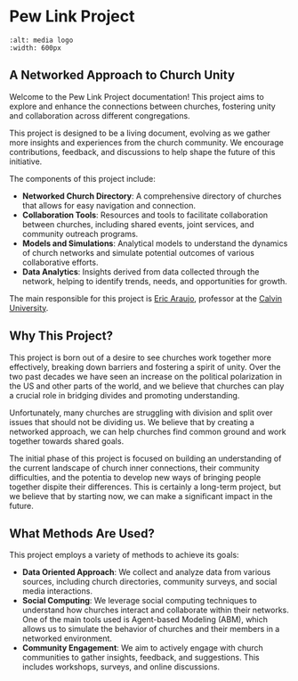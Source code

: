 # Pew Link Project

```{image} ../figs/pew-cover.png
:alt: media logo
:width: 600px
```

## A Networked Approach to Church Unity

Welcome to the Pew Link Project documentation! This project aims to explore and enhance the connections between churches, fostering unity and collaboration across different congregations.

This project is designed to be a living document, evolving as we gather more insights and experiences from the church community. We encourage contributions, feedback, and discussions to help shape the future of this initiative.

The components of this project include:

- **Networked Church Directory**: A comprehensive directory of churches that allows for easy navigation and connection.
- **Collaboration Tools**: Resources and tools to facilitate collaboration between churches, including shared events, joint services, and community outreach programs.
- **Models and Simulations**: Analytical models to understand the dynamics of church networks and simulate potential outcomes of various collaborative efforts.
- **Data Analytics**: Insights derived from data collected through the network, helping to identify trends, needs, and opportunities for growth.

The main responsible for this project is [Eric Araujo](https://ericaraujo.com), professor at the [Calvin University](https://calvin.edu/).

## Why This Project?

This project is born out of a desire to see churches work together more effectively, breaking down barriers and fostering a spirit of unity. Over the two past decades we have seen an increase on the political polarization in the US and other parts of the world, and we believe that churches can play a crucial role in bridging divides and promoting understanding.

Unfortunately, many churches are struggling with division and split over issues that should not be dividing us. We believe that by creating a networked approach, we can help churches find common ground and work together towards shared goals.

The initial phase of this project is focused on building an understanding of the current landscape of church inner connections, their community difficulties, and the potentia to develop new ways of bringing people together dispite their differences. This is certainly a long-term project, but we believe that by starting now, we can make a significant impact in the future.

## What Methods Are Used?

This project employs a variety of methods to achieve its goals:

- **Data Oriented Approach**: We collect and analyze data from various sources, including church directories, community surveys, and social media interactions.
- **Social Computing**: We leverage social computing techniques to understand how churches interact and collaborate within their networks. One of the main tools used is Agent-based Modeling (ABM), which allows us to simulate the behavior of churches and their members in a networked environment.
- **Community Engagement**: We aim to actively engage with church communities to gather insights, feedback, and suggestions. This includes workshops, surveys, and online discussions.


```{tableofcontents}
```
